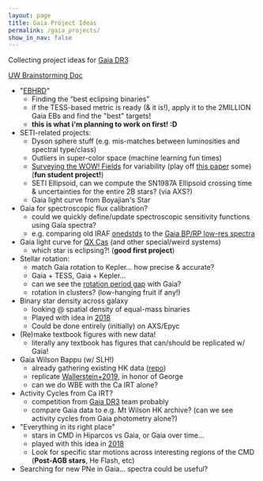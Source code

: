 ```yaml
---
layout: page
title: Gaia Project Ideas
permalink: /gaia_projects/
show_in_nav: false
---
```


Collecting project ideas for [Gaia DR3](https://www.cosmos.esa.int/web/gaia/dr3)

[UW Brainstorming Doc](https://docs.google.com/document/d/1lHenqMYuLmWGH3yHxuGGu1ARgzjXR-w4qdJaBENcCfY/edit#)

- "[EBHRD](https://github.com/jradavenport/EBHRD)"
	- Finding the “best eclipsing binaries”
	- if the TESS-based metric is ready (& it is!), apply it to the 2MILLION Gaia EBs and find the "best" targets!
	- **this is what i'm planning to work on first! :D**
- SETI-related projects:
	- Dyson sphere stuff (e.g. mis-matches between luminosities and spectral type/class)
	- Outliers in super-color space (machine learning fun times)
	- [Surveying the WOW! Fields](https://github.com/jradavenport/wow_gaia) for variability (play off [this paper](https://www.cambridge.org/core/journals/international-journal-of-astrobiology/article/an-approximation-to-determine-the-source-of-the-wow-signal/4C58B6292C73FE8BF04A06C67BAA5B1A) some) (**fun student project!**)
	- SETI Ellipsoid, can we compute the SN1987A Ellipsoid crossing time & uncertainties for the entire 2B stars? (via AXS?)
	- Gaia light curve from Boyajian's Star
- Gaia for spectroscopic flux calibration?
	- could we quickly define/update spectroscopic sensitivity functions using Gaia spectra? 
	- e.g. comparing old IRAF [onedstds](https://github.com/jradavenport/kosmos/tree/main/kosmos/resources/onedstds) to the [Gaia BP/RP low-res spectra](https://gaiaxpy.readthedocs.io/en/latest/)
- Gaia light curve for [QX Cas](https://github.com/jradavenport/QX-Cas) (and other special/weird systems)
	- which star is eclipsing?! (**good first project**)
- Stellar rotation: 
	- match Gaia rotation to Kepler... how precise & accurate?
	- Gaia + TESS, Gaia + Kepler...
	- can we see the [rotation period gap](https://arxiv.org/abs/2101.07886) with Gaia? 
	- rotation in clusters? (low-hanging fruit if any!)
- Binary star density across galaxy
	- looking @ spatial density of equal-mass binaries 
	- Played with idea in [2018](https://github.com/jradavenport/GaiaSprint2018/blob/master/bin_frac/explore-7Mstars.ipynb)
	- Could be done entirely (initially) on AXS/Epyc
- (Re)make textbook figures with new data!
	- literally any textbook has figures that can/should be replicated w/ Gaia!
- Gaia Wilson Bappu (w/ SLH!)
	- already gathering existing HK data ([repo](https://github.com/jradavenport/Gaia-Wilson-Bappu))
	- replicate [Wallerstein+2019](https://ui.adsabs.harvard.edu/abs/1999PASP..111..335W), in honor of George
	- can we do WBE with the Ca IRT alone?
- Activity Cycles from Ca IRT?
	- competition from [Gaia DR3](https://www.cosmos.esa.int/web/gaia/dr3-papers) team probably
	- compare Gaia data to e.g. Mt Wilson HK archive? (can we see activity cycles from Gaia photometry alone?)
- "Everything in its right place"
	- stars in CMD in Hiparcos vs Gaia, or Gaia over time...
	- played with this idea in [2018](https://github.com/jradavenport/GaiaSprint2018/blob/master/dr1v2/explore.ipynb)
	- Look for specific star motions across interesting regions of the CMD (**Post-AGB stars**, He Flash, etc)
- Searching for new PNe in Gaia... spectra could be useful?




